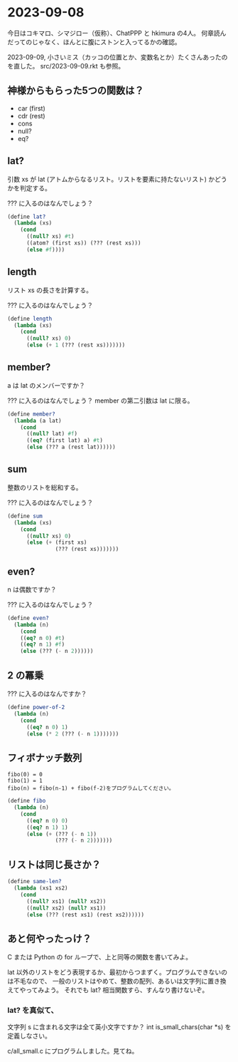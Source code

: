 # 2023-09-08

今日はコキマロ、シマジロー（仮称）、ChatPPP と hkimura の4人。
何章読んだってのじゃなく、ほんとに腹にストンと入ってるかの確認。

2023-09-09, 小さいミス（カッコの位置とか、変数名とか）たくさんあったのを直した。
src/2023-09-09.rkt も参照。

## 神様からもらった5つの関数は？

- car (first)
- cdr (rest)
- cons
- null?
- eq?

## lat?

引数 xs が lat
(アトムからなるリスト。リストを要素に持たないリスト)
かどうかを判定する。

??? に入るのはなんでしょう？

```scheme
(define lat?
  (lambda (xs)
    (cond
      ((null? xs) #t)
      ((atom? (first xs)) (??? (rest xs)))
      (else #f))))
```

## length

リスト xs の長さを計算する。

??? に入るのはなんでしょう？

```scheme
(define length
  (lambda (xs)
    (cond
      ((null? xs) 0)
      (else (+ 1 (??? (rest xs)))))))
```

## member?

a は lat のメンバーですか？

??? に入るのはなんでしょう？ member の第二引数は lat に限る。

```scheme
(define member?
  (lambda (a lat)
    (cond
      ((null? lat) #f)
      ((eq? (first lat) a) #t)
      (else (??? a (rest lat))))))
```

## sum

整数のリストを総和する。

??? に入るのはなんでしょう？

```scheme
(define sum
  (lambda (xs)
    (cond
      ((null? xs) 0)
      (else (+ (first xs)
               (??? (rest xs)))))))
```

## even?

n は偶数ですか？

??? に入るのはなんでしょう？

```scheme
(define even?
  (lambda (n)
    (cond
    ((eq? n 0) #t)
    ((eq? n 1) #f)
    (else (??? (- n 2))))))
```

## 2 の冪乗

??? に入るのはなんですか？

```scheme
(define power-of-2
  (lambda (n)
    (cond
      ((eq? n 0) 1)
      (else (* 2 (??? (- n 1)))))))
```

## フィボナッチ数列

```
fibo(0) = 0
fibo(1) = 1
fibo(n) = fibo(n-1) + fibo(f-2)をプログラムしてください。
```

```scheme
(define fibo
  (lambda (n)
    (cond
      ((eq? n 0) 0)
      ((eq? n 1) 1)
      (else (+ (??? (- n 1))
               (??? (- n 2)))))))
```

## リストは同じ長さか？

```scheme
(define same-len?
  (lambda (xs1 xs2)
    (cond
      ((null? xs1) (null? xs2))
      ((null? xs2) (null? xs1))
      (else (??? (rest xs1) (rest xs2))))))
```

## あと何やったっけ？

C または Python の for ループで、上と同等の関数を書いてみよ。

lat 以外のリストをどう表現するか、最初からつまずく。プログラムできないのは不毛なので、
一般のリストはやめて、整数の配列、あるいは文字列に置き換えてやってみよう。
それでも lat? 相当関数すら、すんなり書けないぞ。

### lat? を真似て、

文字列 s に含まれる文字は全て英小文字ですか？ int is_small_chars(char *s) を定義しなさい。

c/all_small.c にプログラムしました。見てね。
